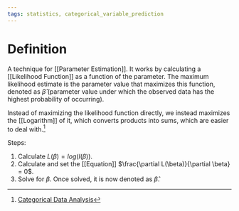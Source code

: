 ```yaml
---
tags: statistics, categorical_variable_prediction
---
```


# Definition

A technique for [[Parameter Estimation]]. It works by calculating a [[Likelihood Function]] as a function of the parameter. The maximum likelihood estimate is the parameter value that maximizes this function, denoted as $\hat{\beta}$ (parameter value under which the observed data has the highest probability of occurring).

Instead of maximizing the likelihood function directly, we instead maximizes the [[Logarithm]] of it, which converts products into sums, which are easier to deal with.[^1]

Steps:
1) Calculate $L(\beta) = log(l(\beta))$.
2) Calculate and set the [[Equation]] $\frac{\partial L(\beta)}{\partial \beta} = 0$.
3) Solve for $\beta$. Once solved, it is now denoted as $\hat{\beta}$.

[^1]: [Categorical Data Analysis](zotero://open-pdf/library/items/JZKRKD5L?page=27)